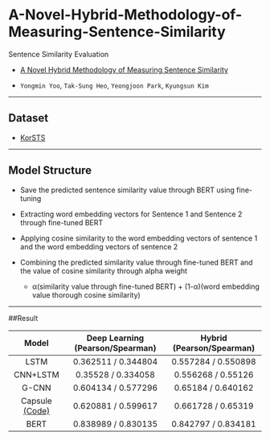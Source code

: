 # A-Novel-Hybrid-Methodology-of-Measuring-Sentence-Similarity

Sentence Similarity Evaluation

  * [A Novel Hybrid Methodology of Measuring Sentence Similarity](https://www.mdpi.com/2073-8994/13/8/1442)

  * `Yongmin Yoo`, `Tak-Sung Heo`, `Yeongjoon Park`, `Kyungsun Kim`

-------------------------------------------------

## Dataset

  * [KorSTS](https://github.com/kakaobrain/KorNLUDatasets)

-------------------------------------------------

## Model Structure

  * Save the predicted sentence similarity value through BERT using fine-tuning

  * Extracting word embedding vectors for Sentence 1 and Sentence 2 through fine-tuned BERT

  * Applying cosine similarity to the word embedding vectors of sentence 1 and the word embedding vectors of sentence 2

  * Combining the predicted similarity value through fine-tuned BERT and the value of cosine similarity through alpha weight
     
    * α(similarity value through fine-tuned BERT) + (1-α)(word embedding value thorough cosine similarity)

-------------------------------------------------

##Result

  |    Model    | Deep Learning (Pearson/Spearman)  | Hybrid (Pearson/Spearman)  |
  | :------: | :---: | :-----: |
  |  LSTM               | 0.362511 / 0.344804      | 0.557284 / 0.550898      |
  |  CNN+LSTM              | 0.35528 / 0.334058      | 0.556268 / 0.55126      |
  |  G-CNN             | 0.604134 / 0.577296      | 0.65184 / 0.640162      |
  |  Capsule [(Code)](https://github.com/HeoTaksung/Global-and-Local-Information-Adjustment-for-Semantic-Similarity-Evaluation)          | 0.620881 / 0.599617      | 0.661728 / 0.65319     |
  |  BERT       | 0.838989 / 0.830135      | 0.842797 / 0.834181      |
